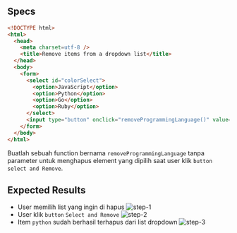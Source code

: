 ## Specs

```html
<!DOCTYPE html>
<html>
  <head>
    <meta charset=utf-8 />
    <title>Remove items from a dropdown list</title>
  </head>
  <body>
    <form>
      <select id="colorSelect">
        <option>JavaScript</option>
        <option>Python</option>
        <option>Go</option>
        <option>Ruby</option>
      </select>
      <input type="button" onclick="removeProgrammingLanguage()" value="Select and Remove">
    </form>
  </body>
</html>
```

Buatlah sebuah function bernama `removeProgrammingLanguage` tanpa parameter untuk menghapus element yang dipilih saat user klik `button` `select and Remove`.

## Expected Results
- User memilih list yang ingin di hapus
![step-1](https://skilvul-prod-01.s3.ap-southeast-1.amazonaws.com/lesson/full-stack-assignment/code-challenge-dom-delete-items-1.png)
- User klik `button` `Select and Remove`
![step-2](https://skilvul-prod-01.s3.ap-southeast-1.amazonaws.com/lesson/full-stack-assignment/code-challenge-dom-delete-items-2.png)
- Item `python` sudah berhasil terhapus dari list dropdown
![step-3](https://skilvul-prod-01.s3.ap-southeast-1.amazonaws.com/lesson/full-stack-assignment/code-challenge-dom-delete-items-3.png)